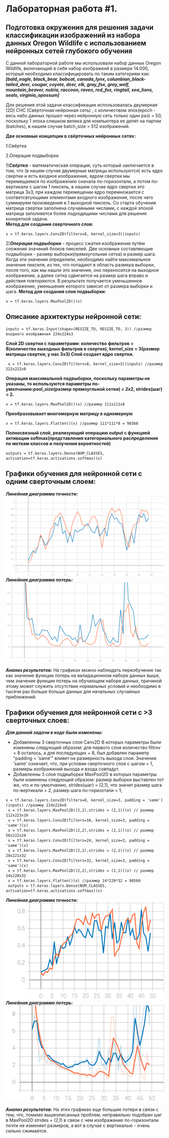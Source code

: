 Лабораторная работа #1.
====
Подготовка окружения для решения задачи классификации изображений из набора
данных Oregon Wildlife с использованием нейронных сетей глубокого обучения
-----

С данной лабораторной работе мы использовали набор данных Oregon Wildlife, включающий в себя набор изображенй в размере 14.000, который необходимо классифицировать по таким категориям как: ***[bald_eagle, black_bear, bobcat, canada_lynx, columbian_black-tailed_deer, cougar, coyote, deer, elk, gray_fox, gray_wolf, mountain_beaver, nutria, raccoon, raven, red_fox, ringtail, sea_lions, seals, virginia_opossum]***

Для решения этой задачи классификации использовалась двумерная (2D) СНС (Свёрточная нейронная сеть) ,  с количеством эпох(epoch - весь набо данных прошел через нейронную сеть только один раз) = 50, поскольку 1 эпоха слишком велика для компьютера ее делят на партии (batches), в нашем случае batch_size = 512 изображений. 

**Две основные концепции в свёрточных нейронных сетях:**

1.Свёртка 

2.Операция подвыборки 

1)***Свёртка*** - математическая операция, суть который заключается в том, что (в нашем случае двумерные матрицы используются) есть ядро свертки и есть входное изображение, ядром свертки мы перемещаемся по изображению сначала по-горизонтали, а потом по-вертикали с шагом 1 пиксель, в нашем случае ядро свертки это матрица 3х3, при каждом перемещении ядро перемножается с соответсвтующими элементами входного изображения, после чего суммируем произведения в 1 выходной пиксель. Со старта обучения матрица свертки заполнена случайными числами, с каждой эпохой матрица заполняется более подходящими числами для решения конкретной задачи.  
**Метод для создания сверточного слоя:**  
 ```
 x = tf.keras.layers.Conv2D(filters=8, kernel_size=3)(inputs)
 ```
2)***Операция подвыборки*** - процесс сжатия изображения путём сложения значений блоков пикселей. Две основные составляющие подвыборки - размер выборки(прямоугольная сетка) и размер шага. Когда эти значения определили, необходимо найти максимальное значение пикселя, из тех, что попадают в область размера выборки, после того, как мы нашли это значение, оно переносится на выходное изображение, а далее сетка сдвигается на размер шага вправо и действия повторяются. В результате получается уменьшенное изображение, уменьшение которого зависит от размера выборки и шага. 
**Метод для создания слоя подвыборки:**
```
x = tf.keras.layers.MaxPool2D()(x)
```  
Описание архитектуры нейронной сети:
----

```
inputs = tf.keras.Input(shape=(RESIZE_TO, RESIZE_TO, 3)) //размер входного изображения 224х224х3
```
**Слой 2D свертки с параметрами: количество фильтров = 8(количество выходных фильтров в свертке), kernel_size = 3(размер матрицы свертки, у нас 3х3) Слой создает ядро свертки.**
```
 x = tf.keras.layers.Conv2D(filters=8, kernel_size=3)(inputs) //размер 222х222х8
 ```
 **Операция максимальной подвыборки, поскольку параметры не указаны, то используются параметры по-умолчанию:pool_size(размер прямоугльной сетки) = 2х2, strides(шаг) = 2.**
 ```
 x = tf.keras.layers.MaxPool2D()(x) //размер 111х111х8
 ```
 **Преобразовывает многомерную матрицу в одномерную**
 ```
 x = tf.keras.layers.Flatten()(x) //размер 111*111*8 = 98568
 ```
 **Полносвязный слой, реализующий операцию output c функцией активации softmax(представления категориального распределения по меткам классов и получения вероятностей)**
 ```
 outputs = tf.keras.layers.Dense(NUM_CLASSES, activation=tf.keras.activations.softmax)(x)
 ```
 Графики обучения для нейронной сети с одним сверточным слоем:
 ----
 
 ***Линейная диаграмма точности:*** 
 <img src="./epoch_categorical_accuracy_1.svg">
 ***Линейная диаграмма потерь:*** 
 <img src="./epoch_loss_1.svg">
 
 ***Анализ результатов:***
 На графиках можно наблюдать переобучение так как значение функции потерь на валидационном наборе данных выше, чем значение функции потерь на обучающем наборе данных, причиной этому может служить отсутствие нормальных условий и необходимо в тысячи раз больше больше данных для начальных случайных приближений.
 
 
 Графики обучения для нейронной сети с >3 сверточных слоев:
 ----
 ***Для данной задачи в коде были изменены:***
 * Добавленны 3 сверточных слоя Canv2D В которых параметры были изменены следующий образом: для первого слоя количество filtrov = 8 осталось, а для последующих + 8, был добавлен параметр "padding = 'same'" влияет на размерность выхода слоя. Значение 'same' означает, что, при условии сверточного слоя с шагом = 1, размеры изображений выхода и входа совпадут.
 * Добавленны 3 слоя подвыборки MaxPool2D в которых параметры были изменены следующий образом: размер выборки выставлен тот же, что и по-умолчанию, strides(шаг) = (2,1), что значит размер шага по-вертикали = 2, размер шага по-горизотали = 1;
 ```
 x = tf.keras.layers.Conv2D(filters=8, kernel_size=3, padding = 'same')(inputs) //размер 224х224х8
  x = tf.keras.layers.MaxPool2D((2,2),strides = (2,1))(x) // размер 112х223х16
  x = tf.keras.layers.Conv2D(filters=16, kernel_size=3, padding = 'same')(x) 
  x = tf.keras.layers.MaxPool2D((2,2),strides = (2,1))(x) // размер 56х222х24
  x = tf.keras.layers.Conv2D(filters=24, kernel_size=3, padding = 'same')(x) 
  x = tf.keras.layers.MaxPool2D((2,2),strides = (2,1))(x) // размер 28х221х32
  x = tf.keras.layers.Conv2D(filters=32, kernel_size=3, padding = 'same')(x) 
  x = tf.keras.layers.MaxPool2D((2,2),strides = (2,1))(x) // размер 14х220х32
  x = tf.keras.layers.Flatten()(x) //размер 14*220*32 = 98560
  outputs = tf.keras.layers.Dense(NUM_CLASSES, activation=tf.keras.activations.softmax)(x)
  ```
 
  ***Линейная диаграмма точности:*** 
 <img src="./epoch_categorical_accuracy_2.svg">
 ***Линейная диаграмма потерь:*** 
 <img src="./epoch_loss_2.svg">
 
  ***Анализ результатов:***
  На этих графиках еще большие потери в связи с тем, что, помимо вышеописанных проблем, неправильно подобран шаг в MaxPool2D strides = (2,1) в связи с чем изображение по-горизонтали почти не изменяет размеров, а вот в случае с вертикалью - очень сильно сжимается.




 
 
 


